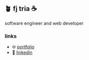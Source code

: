 ## 🪴 fj tria ☕️
software engineer and web developer

### links
- 🌐 [portfolio](https://fjtria.github.io/)
- 🤝 [linkedin](https://www.linkedin.com/in/fjtria/)
